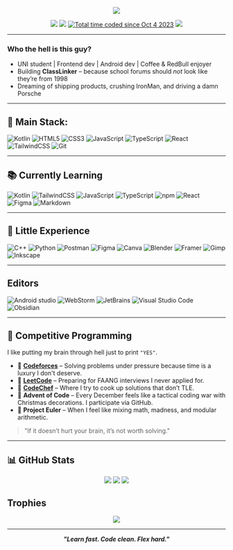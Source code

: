<!-- Wavy Banner -->
<p align="center">
  <img src="https://capsule-render.vercel.app/api?type=waving&height=250&text=Matej%20-%20Student.%20Dev.%20Thinker.&fontAlign=38&fontSize=45&color=gradient&animation=twinkling" />
</p>

<!-- Social Links -->
<p align="center">
  <a href="https://github.com/Matej33"><img src="https://img.shields.io/github/followers/Matej33?label=Follow&style=social" /></a>
  <a href="https://linkedin.com/in/matej-p%C3%BA%C4%8Dik-26b2552b8"><img src="https://img.shields.io/badge/-LinkedIn-blue?&logo=linkedin" /></a>
  <a href="https://wakatime.com/@018af94f-703a-4858-82ed-a4114f104f0d"><img src="https://wakatime.com/badge/user/018af94f-703a-4858-82ed-a4114f104f0d.svg" alt="Total time coded since Oct 4 2023" /></a>
  <a href="https://wonderful.dev/Matej33"><img src="https://img.shields.io/badge/-wonderful.dev-black?" /></a>
</p>

---

### Who the hell is this guy?

- UNI student | Frontend dev | Android dev | Coffee & RedBull enjoyer
- Building **ClassLinker** – because school forums should *not* look like they’re from 1998
- Dreaming of shipping products, crushing IronMan, and driving a damn Porsche

---

## 🚀 Main Stack:

![Kotlin](https://img.shields.io/badge/-Kotlin-7F52FF?style=for-the-badge&logo=kotlin&logoColor=white)
![HTML5](https://img.shields.io/badge/-HTML5-E34F26?style=for-the-badge&logo=html5&logoColor=white)
![CSS3](https://img.shields.io/badge/-CSS3-1572B6?style=for-the-badge&logo=css3&logoColor=white)
![JavaScript](https://img.shields.io/badge/-JavaScript-F7DF1E?style=for-the-badge&logo=javascript&logoColor=black)
![TypeScript](https://img.shields.io/badge/-TypeScript-3178C6?style=for-the-badge&logo=typescript&logoColor=white)
![React](https://img.shields.io/badge/-React-20232A?style=for-the-badge&logo=react)
![TailwindCSS](https://img.shields.io/badge/tailwindcss-0F172A?style=for-the-badge&logo=tailwindcss)
![Git](https://img.shields.io/badge/-Git-F05032?style=for-the-badge&logo=git&logoColor=white)

---

## 📚 Currently Learning

![Kotlin](https://img.shields.io/badge/-Kotlin-7F52FF?style=for-the-badge&logo=kotlin&logoColor=white)
![TailwindCSS](https://img.shields.io/badge/tailwindcss-0F172A?style=for-the-badge&logo=tailwindcss)
![JavaScript](https://img.shields.io/badge/-JavaScript-F7DF1E?style=for-the-badge&logo=javascript&logoColor=black)
![TypeScript](https://img.shields.io/badge/-TypeScript-3178C6?style=for-the-badge&logo=typescript&logoColor=white)
![npm](https://img.shields.io/badge/-npm-CB3837?style=for-the-badge&logo=npm)
![React](https://img.shields.io/badge/-React-20232A?style=for-the-badge&logo=react)
![Figma](https://img.shields.io/badge/-Figma-F24E1E?style=for-the-badge&logo=figma&logoColor=white)
![Markdown](https://img.shields.io/badge/Markdown-%23000000.svg?style=for-the-badge&logo=markdown&logoColor=white)

---

## 🧪 Little Experience

![C++](https://img.shields.io/badge/C++-%2300599C.svg?style=for-the-badge&logo=c%2B%2B&logoColor=white)
![Python](https://img.shields.io/badge/-Python-3776AB?style=for-the-badge&logo=python&logoColor=white)
![Postman](https://img.shields.io/badge/-Postman-FF6C37?style=for-the-badge&logo=postman&logoColor=white)
![Figma](https://img.shields.io/badge/-Figma-F24E1E?style=for-the-badge&logo=figma&logoColor=white)
![Canva](https://img.shields.io/badge/Canva-%2300C4CC.svg?&style=for-the-badge&logo=Canva&logoColor=white)
![Blender](https://img.shields.io/badge/Blender-%23F5792A.svg?style=for-the-badge&logo=blender&logoColor=white)
![Framer](https://img.shields.io/badge/Framer-05F?style=for-the-badge&logo=framer&logoColor=fff)
![Gimp](https://img.shields.io/badge/Gimp-5C5543?style=for-the-badge&logo=gimp&logoColor=white)
![Inkscape](https://img.shields.io/badge/Inkscape-000000?style=for-the-badge&logo=Inkscape&logoColor=white)

---

## Editors

![Android studio](https://img.shields.io/badge/Android%20Studio-3DDC84?style=for-the-badge&logo=android-studio&logoColor=white)
![WebStorm](https://img.shields.io/badge/WebStorm-000?style=for-the-badge&logo=webstorm&logoColor=fff)
![JetBrains](https://img.shields.io/badge/JetBrains-000000?style=for-the-badge&logo=JetBrains&logoColor=FFFFFF)
![Visual Studio Code](https://custom-icon-badges.demolab.com/badge/Visual%20Studio%20Code-0078d7.svg?style=for-the-badge&logo=vsc&logoColor=white)
![Obsidian](https://img.shields.io/badge/Obsidian-%23483699.svg?style=for-the-badge&logo=obsidian&logoColor=white)

---

## 🧠 Competitive Programming

I like putting my brain through hell just to print `"YES"`.

- 🧨 **[Codeforces](https://codeforces.com/profile/mattho)** – Solving problems under pressure because time is a luxury I don't deserve.  
- 🧩 **[LeetCode](https://leetcode.com/u/matopucik/)** – Preparing for FAANG interviews I never applied for.  
- 🍛 **[CodeChef](https://www.codechef.com/users/mato3)** – Where I try to cook up solutions that don’t TLE.  
- 🎄 **Advent of Code** – Every December feels like a tactical coding war with Christmas decorations. I participate via GitHub.  
- 🔢 **Project Euler** – When I feel like mixing math, madness, and modular arithmetic.  

> "If it doesn’t hurt your brain, it’s not worth solving."

---

## 📊 GitHub Stats

<p align="center">
  <img src="https://github-readme-stats.vercel.app/api?username=Matej33&show_icons=true&theme=radical&hide_border=true" />
  <img src="https://streak-stats.demolab.com?user=Matej33&theme=radical&hide_border=true" />
  <img src="https://github-readme-stats.vercel.app/api/top-langs/?username=Matej33&layout=compact&theme=radical&hide_border=true" />
</p>

## Trophies

<p align="center">
  <img src="https://github-profile-trophy.vercel.app/?username=Matej33&theme=radical&no-frame=true&row=1" />
</p>

---

<p align="center"> <b><i>"Learn fast. Code clean. Flex hard."</i></b> </p>
